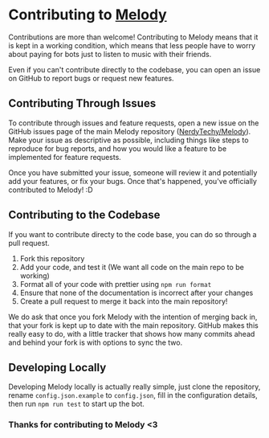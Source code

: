 # Contributing to [Melody](https://github.com/NerdyTechy/Melody)

Contributions are more than welcome! Contributing to Melody means that it is kept in a working condition, which means that less people have to worry about paying for bots just to listen to music with their friends.

Even if you can't contribute directly to the codebase, you can open an issue on GitHub to report bugs or request new features.

## Contributing Through Issues

To contribute through issues and feature requests, open a new issue on the GitHub issues page of the main Melody repository ([NerdyTechy/Melody](https://github.com/NerdyTechy/Melody)). Make your issue as descriptive as possible, including things like steps to reproduce for bug reports, and how you would like a feature to be implemented for feature requests.

Once you have submitted your issue, someone will review it and potentially add your features, or fix your bugs. Once that's happened, you've officially contributed to Melody! :D

## Contributing to the Codebase

If you want to contribute directy to the code base, you can do so through a pull request.

1. Fork this repository
2. Add your code, and test it (We want all code on the main repo to be working)
3. Format all of your code with prettier using `npm run format`
4. Ensure that none of the documentation is incorrect after your changes
5. Create a pull request to merge it back into the main repository!

We do ask that once you fork Melody with the intention of merging back in, that your fork is kept up to date with the main repository. GitHub makes this really easy to do, with a little tracker that shows how many commits ahead and behind your fork is with options to sync the two.

## Developing Locally

Developing Melody locally is actually really simple, just clone the repository, rename `config.json.example` to `config.json`, fill in the configuration details, then run `npm run test` to start up the bot.

### Thanks for contributing to Melody <3
